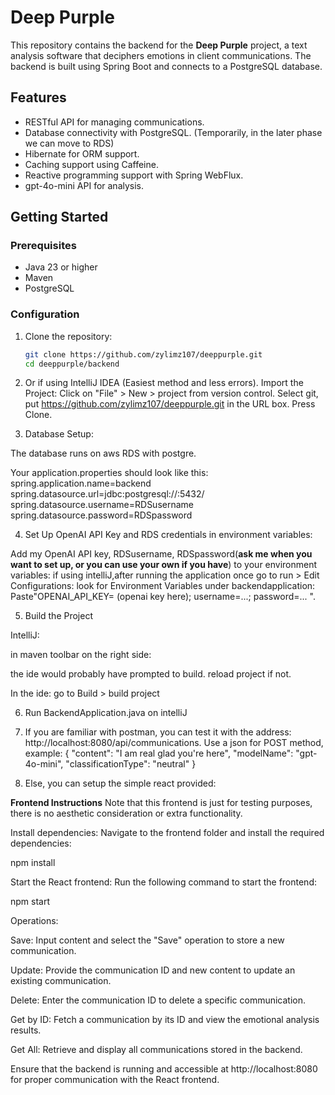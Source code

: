 # Deep Purple

This repository contains the backend for the **Deep Purple** project, a text analysis software that deciphers emotions in client communications. The backend is built using Spring Boot and connects to a PostgreSQL database.

## Features

- RESTful API for managing communications.
- Database connectivity with PostgreSQL. (Temporarily, in the later phase we can move to RDS)
- Hibernate for ORM support.
- Caching support using Caffeine.
- Reactive programming support with Spring WebFlux.
- gpt-4o-mini API for analysis.

## Getting Started

### Prerequisites

- Java 23 or higher
- Maven
- PostgreSQL

### Configuration

1. Clone the repository:

   ```bash
   git clone https://github.com/zylimz107/deeppurple.git
   cd deeppurple/backend

2. Or if using IntelliJ IDEA (Easiest method and less errors).
Import the Project:
Click on "File" > New > project from version control. Select git, put https://github.com/zylimz107/deeppurple.git in the URL box.
Press Clone.


4. Database Setup:

The database runs on aws RDS with postgre.

Your application.properties should look like this:
spring.application.name=backend
spring.datasource.url=jdbc:postgresql://<endpoint URL>:5432/<RDS database name>
spring.datasource.username=RDSusername
spring.datasource.password=RDSpassword


4. Set Up OpenAI API Key and RDS credentials in environment variables:

Add my OpenAI API key, RDSusername, RDSpassword(**ask me when you want to set up, or you can use your own if you have**) to your environment variables: 
if using intelliJ,after running the application once go to run > Edit Configurations: look for Environment Variables under backendapplication: Paste"OPENAI_API_KEY= (openai key here); username=...; password=... ". 

5. Build the Project

IntelliJ:

in maven toolbar on the right side:

the ide would probably have prompted to build.
reload project if not.

In the ide: 
go to Build > build project

6. Run BackendApplication.java on intelliJ


7. If you are familiar with postman, you can test it with the address: http://localhost:8080/api/communications.
Use a json for POST method, example:
{
  "content": "I am real glad you're here",
  "modelName": "gpt-4o-mini",
  "classificationType": "neutral"
}

8. Else, you can setup the simple react provided:
   
**Frontend Instructions**
Note that this frontend is just for testing purposes, there is no aesthetic consideration or extra functionality.

Install dependencies: Navigate to the frontend folder and install the required dependencies:

npm install

Start the React frontend: Run the following command to start the frontend:


npm start

Operations:

Save: Input content and select the "Save" operation to store a new communication.

Update: Provide the communication ID and new content to update an existing communication.

Delete: Enter the communication ID to delete a specific communication.

Get by ID: Fetch a communication by its ID and view the emotional analysis results.

Get All: Retrieve and display all communications stored in the backend.

Ensure that the backend is running and accessible at http://localhost:8080 for proper communication with the React frontend.







